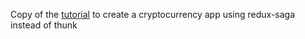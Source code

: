 Copy of the [tutorial](https://medium.com/@wesharehoodies/bitcoin-ripple-ethereum-price-checker-with-react-native-redux-e9d076037092) to create a cryptocurrency app using redux-saga instead of thunk
